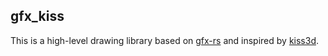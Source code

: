 ## gfx_kiss

This is a high-level drawing library based on [gfx-rs](http://github.com/gfx-rs/gfx) and inspired by [kiss3d](http://kiss3d.org).
